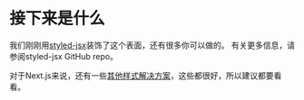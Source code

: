 # 接下来是什么

我们刚刚用[styled-jsx](https://github.com/zeit/styled-jsx)装饰了这个表面，还有很多你可以做的。 有关更多信息，请参阅styled-jsx GitHub repo。

对于Next.js来说，还有一些[其他样式解决方案](https://github.com/zeit/next.js#css-in-js)，这些都很好，所以建议都要看看。